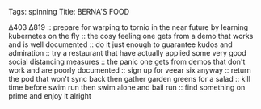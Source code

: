 Tags: spinning
Title: BERNA'S FOOD
  
∆403 ∆819 :: prepare for warping to tornio in the near future by learning kubernetes on the fly :: the cosy feeling one gets from a demo that works and is well documented :: do it just enough to guarantee kudos and admiration :: try a restaurant that have actually applied some very good social distancing measures :: the panic one gets from demos that don't work and are poorly documented :: sign up for veear six anyway :: return the pod that won't sync back then gather garden greens for a salad :: kill time before swim run then swim alone and bail run :: find something on prime and enjoy it alright